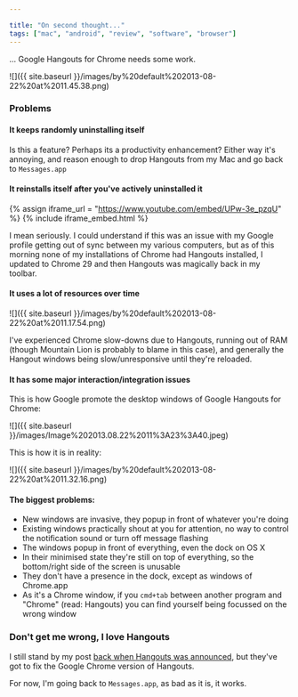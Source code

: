 ```yaml
---

title: "On second thought..."
tags: ["mac", "android", "review", "software", "browser"]
---
```

... Google Hangouts for Chrome needs some work.

<!-- more -->

![]({{ site.baseurl }}/images/by%20default%202013-08-22%20at%2011.45.38.png)

### Problems

#### It keeps randomly uninstalling itself

Is this a feature? Perhaps its a productivity enhancement? Either way it's annoying, and reason enough to drop Hangouts from my Mac and go back to `Messages.app`

#### It reinstalls itself after you've actively uninstalled it

{% assign iframe_url = "https://www.youtube.com/embed/UPw-3e_pzqU" %}
{% include iframe_embed.html %}

I mean seriously. I could understand if this was an issue with my Google profile getting out of sync between my various computers, but as of this morning none of my installations of Chrome had Hangouts installed, I updated to Chrome 29 and then Hangouts was magically back in my toolbar.

#### It uses a lot of resources over time

![]({{ site.baseurl }}/images/by%20default%202013-08-22%20at%2011.17.54.png)

I've experienced Chrome slow-downs due to Hangouts, running out of RAM (though Mountain Lion is probably to blame in this case), and generally the Hangout windows being slow/unresponsive until they're reloaded.

#### It has some major interaction/integration issues

This is how Google promote the desktop windows of Google Hangouts for Chrome:

![]({{ site.baseurl }}/images/Image%202013.08.22%2011%3A23%3A40.jpeg)

This is how it is in reality:

![]({{ site.baseurl }}/images/by%20default%202013-08-22%20at%2011.32.16.png)

#### The biggest problems:

- New windows are invasive, they popup in front of whatever you're doing
- Existing windows practically shout at you for attention, no way to control the notification sound or turn off message flashing
- The windows popup in front of everything, even the dock on OS X
- In their minimised state they're still on top of everything, so the bottom/right side of the screen is unusable
- They don't have a presence in the dock, except as windows of Chrome.app
- As it's a Chrome window, if you `cmd+tab` between another program and "Chrome" (read: Hangouts) you can find yourself being focussed on the wrong window


### Don't get me wrong, I love Hangouts

I still stand by my post [back when Hangouts was announced](/post/googles-relaunched-hangouts---wow/), but they've got to fix the Google Chrome version of Hangouts.

For now, I'm going back to `Messages.app`, as bad as it is, it works.
